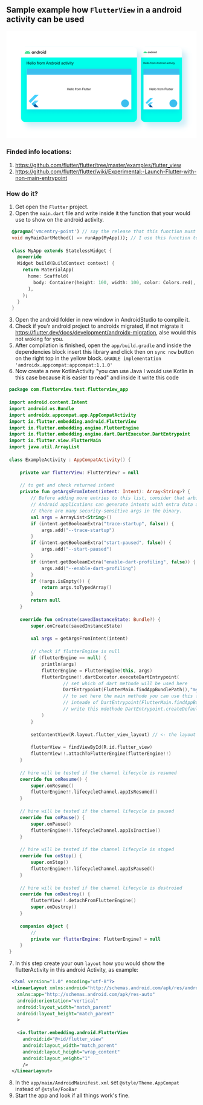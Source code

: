 
## Sample example how `FlutterView` in a android activity can be used

![alt text](https://raw.githubusercontent.com/Kassan424kh/flutterviewInAndroidActivity/master/Designs/FlutterViewInAndroidActivity.png)

### Finded info locations:
  1. https://github.com/flutter/flutter/tree/master/examples/flutter_view
  2. https://github.com/flutter/flutter/wiki/Experimental:-Launch-Flutter-with-non-main-entrypoint


### How do it?
  1. Get open the `Flutter` project.
  2. Open the `main.dart` file and write inside it the function that your would use to show on the android activity.
  ```DART
    @pragma('vm:entry-point') // say the release that this function must alos in the project used and it must not deleted
    void myMainDartMethod() => runApp(MyApp()); // I use this function to show in the android activity

    class MyApp extends StatelessWidget {
      @override
      Widget build(BuildContext context) {
        return MaterialApp(
          home: Scaffold(
            body: Container(height: 100, width: 100, color: Colors.red),
          ),
        );
      }
    }
 ```
  3. Open the android folder in new window in AndroidStudio to compile it.
  4. Check if you'r android project to androidx migrated, if not migrate it 
  https://flutter.dev/docs/development/androidx-migration, alse would this not woking for you.
  5. After compilation is finished, open the `app/build.gradle` and inside the dependencies block insert this library
  and click then on `sync now` button on the right top in the yellow block.
    ```GRADLE
        implementation 'androidx.appcompat:appcompat:1.1.0'
    ```
  6. Now create a new KotlinActivity "you can use Java I would use Kotlin in this case because it is easier to read"
     and inside it write this code
  
   ```KOTLIN
    package com.flutterview.test.flutterview_app

    import android.content.Intent
    import android.os.Bundle
    import androidx.appcompat.app.AppCompatActivity
    import io.flutter.embedding.android.FlutterView
    import io.flutter.embedding.engine.FlutterEngine
    import io.flutter.embedding.engine.dart.DartExecutor.DartEntrypoint
    import io.flutter.view.FlutterMain
    import java.util.ArrayList

    class ExampleActivity : AppCompatActivity() {

        private var flutterView: FlutterView? = null

        // to get and check returned intent
        private fun getArgsFromIntent(intent: Intent): Array<String>? {
            // Before adding more entries to this list, consider that arbitrary
            // Android applications can generate intents with extra data and that
            // there are many security-sensitive args in the binary.
            val args = ArrayList<String>()
            if (intent.getBooleanExtra("trace-startup", false)) {
                args.add("--trace-startup")
            }
            if (intent.getBooleanExtra("start-paused", false)) {
                args.add("--start-paused")
            }
            if (intent.getBooleanExtra("enable-dart-profiling", false)) {
                args.add("--enable-dart-profiling")
            }
            if (!args.isEmpty()) {
                return args.toTypedArray()
            }
            return null
        }

        override fun onCreate(savedInstanceState: Bundle?) {
            super.onCreate(savedInstanceState)

            val args = getArgsFromIntent(intent)

            // check if flutterEngine is null
            if (flutterEngine == null) {
                println(args)
                flutterEngine = FlutterEngine(this, args)
                flutterEngine!!.dartExecutor.executeDartEntrypoint(
                        // set which of dart methode will be used here
                        DartEntrypoint(FlutterMain.findAppBundlePath(),"myMainDartMethod")
                        // to set here the main methode you can use this function to do this
                        // inteade of DartEntrypoint(FlutterMain.findAppBundlePath(),"myMainDartMethod")
                        // write this mdethode DartEntrypoint.createDefault()
                )
            }

            setContentView(R.layout.flutter_view_layout) // <- the layout that i use to show the flutterActivity inside it

            flutterView = findViewById(R.id.flutter_view)
            flutterView!!.attachToFlutterEngine(flutterEngine!!)
        }

        // hire will be tested if the channel lifecycle is resumed
        override fun onResume() {
            super.onResume()
            flutterEngine!!.lifecycleChannel.appIsResumed()
        }

        // hire will be tested if the channel lifecycle is paused
        override fun onPause() {
            super.onPause()
            flutterEngine!!.lifecycleChannel.appIsInactive()
        }

        // hire will be tested if the channel lifecycle is stoped
        override fun onStop() {
            super.onStop()
            flutterEngine!!.lifecycleChannel.appIsPaused()
        }

        // hire will be tested if the channel lifecycle is destroied
        override fun onDestroy() {
            flutterView!!.detachFromFlutterEngine()
            super.onDestroy()
        }

        companion object {
            // 
            private var flutterEngine: FlutterEngine? = null
        }
    }
   ```
  7. In this step create your oun `layout` how you would show the flutterActivity in this android Activity, as example:
  
  ```XML
    <?xml version="1.0" encoding="utf-8"?>
    <LinearLayout xmlns:android="http://schemas.android.com/apk/res/android"
      xmlns:app="http://schemas.android.com/apk/res-auto"
      android:orientation="vertical"
      android:layout_width="match_parent"
      android:layout_height="match_parent"
      >

      <io.flutter.embedding.android.FlutterView
        android:id="@+id/flutter_view"
        android:layout_width="match_parent"
        android:layout_height="wrap_content"
        android:layout_weight="1"
        />
    </LinearLayout>
  ```
  8. In the `app/main/AndroidMainifest.xml` set `@style/Theme.AppCompat` instead of `@style/FooBar`
  9. Start the app and look if all things work's fine.
